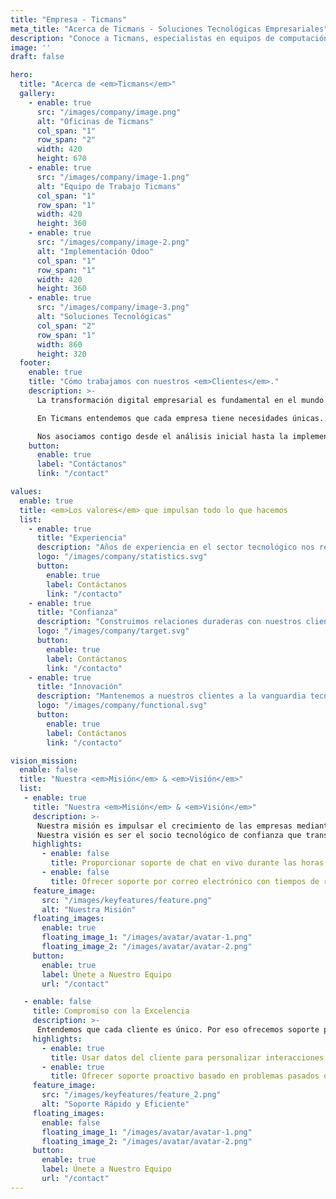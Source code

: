 ```yaml
---
title: "Empresa - Ticmans"
meta_title: "Acerca de Ticmans - Soluciones Tecnológicas Empresariales"
description: "Conoce a Ticmans, especialistas en equipos de computación, implementación de Odoo y soluciones tecnológicas integrales para empresas."
image: ''
draft: false

hero:
  title: "Acerca de <em>Ticmans</em>"
  gallery:
    - enable: true
      src: "/images/company/image.png"
      alt: "Oficinas de Ticmans"
      col_span: "1"
      row_span: "2"
      width: 420
      height: 670
    - enable: true
      src: "/images/company/image-1.png"
      alt: "Equipo de Trabajo Ticmans"
      col_span: "1"
      row_span: "1"
      width: 420
      height: 360
    - enable: true
      src: "/images/company/image-2.png"
      alt: "Implementación Odoo"
      col_span: "1"
      row_span: "1"
      width: 420
      height: 360
    - enable: true
      src: "/images/company/image-3.png"
      alt: "Soluciones Tecnológicas"
      col_span: "2"
      row_span: "1"
      width: 860
      height: 320
  footer:
    enable: true
    title: "Cómo trabajamos con nuestros <em>Clientes</em>."
    description: >-
      La transformación digital empresarial es fundamental en el mundo actual.</br></br>

      En Ticmans entendemos que cada empresa tiene necesidades únicas. Por eso ofrecemos soluciones tecnológicas personalizadas que se adaptan a tu negocio.</br></br>

      Nos asociamos contigo desde el análisis inicial hasta la implementación completa, asegurando que obtengas el máximo valor de la tecnología.
    button:
      enable: true
      label: "Contáctanos"
      link: "/contact"

values:
  enable: true
  title: <em>Los valores</em> que impulsan todo lo que hacemos
  list:
    - enable: true
      title: "Experiencia"
      description: "Años de experiencia en el sector tecnológico nos respaldan. Conocemos las mejores marcas y productos para cada necesidad empresarial."
      logo: "/images/company/statistics.svg"
      button:
        enable: true
        label: Contáctanos
        link: "/contacto"
    - enable: true
      title: "Confianza"
      description: "Construimos relaciones duraderas con nuestros clientes basadas en la confianza, la transparencia y el cumplimiento de compromisos."
      logo: "/images/company/target.svg"
      button:
        enable: true
        label: Contáctanos
        link: "/contacto"
    - enable: true
      title: "Innovación"
      description: "Mantenemos a nuestros clientes a la vanguardia tecnológica con las últimas soluciones en equipos de cómputo y sistemas ERP."
      logo: "/images/company/functional.svg"
      button:
        enable: true
        label: Contáctanos
        link: "/contacto"

vision_mission:
  enable: false
  title: "Nuestra <em>Misión</em> & <em>Visión</em>"
  list:
   - enable: true
     title: "Nuestra <em>Misión</em> & <em>Visión</em>"
     description: >-
      Nuestra misión es impulsar el crecimiento de las empresas mediante soluciones tecnológicas integrales y personalizadas. Proporcionamos equipos de alta calidad, implementación de Odoo y soporte especializado.<br /><br />
      Nuestra visión es ser el socio tecnológico de confianza que transforme digitalmente a las empresas, optimizando sus procesos y maximizando su productividad a través de la innovación.
     highlights:
       - enable: false
         title: Proporcionar soporte de chat en vivo durante las horas pico.
       - enable: false
         title: Ofrecer soporte por correo electrónico con tiempos de respuesta garantizados.
     feature_image:
       src: "/images/keyfeatures/feature.png"
       alt: "Nuestra Misión"
     floating_images:
       enable: true
       floating_image_1: "/images/avatar/avatar-1.png"
       floating_image_2: "/images/avatar/avatar-2.png" 
     button:
       enable: true
       label: Únete a Nuestro Equipo
       url: "/contact"

   - enable: false
     title: Compromiso con la Excelencia
     description: >-
      Entendemos que cada cliente es único. Por eso ofrecemos soporte personalizado adaptado a tus necesidades específicas. Nuestros representantes se tomarán el tiempo para comprender tu situación y proporcionar soluciones que funcionen para ti.
     highlights:
       - enable: true
         title: Usar datos del cliente para personalizar interacciones y ofrecer soluciones adaptadas.
       - enable: true
         title: Ofrecer soporte proactivo basado en problemas pasados o comportamiento reciente.
     feature_image:
       src: "/images/keyfeatures/feature_2.png"
       alt: "Soporte Rápido y Eficiente"
     floating_images:
       enable: false
       floating_image_1: "/images/avatar/avatar-1.png"
       floating_image_2: "/images/avatar/avatar-2.png" 
     button:
       enable: true
       label: Únete a Nuestro Equipo
       url: "/contact"
---
```

